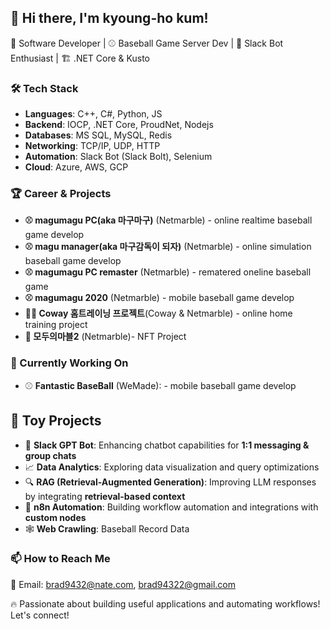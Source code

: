## 👋 Hi there, I'm kyoung-ho kum!
🚀 Software Developer | ⚾ Baseball Game Server Dev | 🤖 Slack Bot Enthusiast | 🏗️ .NET Core & Kusto  

### 🛠️ Tech Stack
- **Languages**: C++, C#, Python, JS  
- **Backend**: IOCP, .NET Core, ProudNet, Nodejs
- **Databases**: MS SQL, MySQL, Redis  
- **Networking**: TCP/IP, UDP, HTTP  
- **Automation**: Slack Bot (Slack Bolt), Selenium  
- **Cloud**: Azure, AWS, GCP  

### 🏆 Career & Projects
- **⚾ magumagu PC(aka 마구마구)** (Netmarble) - online realtime baseball game develop
- **⚾ magu manager(aka 마구감독이 되자)** (Netmarble) - online simulation baseball game develop
- **⚾ magumagu PC remaster** (Netmarble) - rematered oneline baseball game 
- **⚾ magumagu 2020** (Netmarble) - mobile baseball game develop
- **🚴‍♂️ Coway 홈트레이닝 프로젝트**(Coway & Netmarble) - online home training project
- **🎲 모두의마블2** (Netmarble)- NFT Project
  
### 🌱 Currently Working On  
- ⚾ **Fantastic BaseBall** (WeMade): - mobile baseball game develop
  
## 🚀 Toy Projects  
- 🤖 **Slack GPT Bot**: Enhancing chatbot capabilities for **1:1 messaging & group chats**  
- 📈 **Data Analytics**: Exploring data visualization and query optimizations  
- 🔍 **RAG (Retrieval-Augmented Generation)**: Improving LLM responses by integrating **retrieval-based context**  
- 🔄 **n8n Automation**: Building workflow automation and integrations with **custom nodes**
- 🕸️ **Web Crawling**: Baseball Record Data

 
### 📫 How to Reach Me  
📧 Email: brad9432@nate.com, brad94322@gmail.com



🔥 Passionate about building useful applications and automating workflows! Let's connect!  
